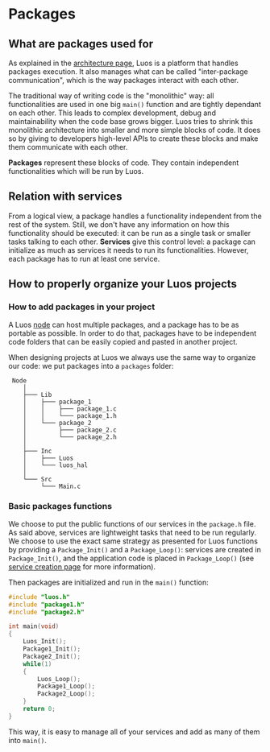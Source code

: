 # Packages

## What are packages used for

As explained in the [architecture page](../basics/archi.md), Luos is a platform that handles packages execution. It also manages what can be called "inter-package communication", which is the way packages interact with each other.

The traditional way of writing code is the "monolithic" way: all functionalities are used in one big `main()` function and are tightly dependant on each other. This leads to complex development, debug and maintainability when the code base grows bigger. Luos tries to shrink this monolithic architecture into smaller and more simple blocks of code. It does so by giving to developers high-level APIs to create these blocks and make them communicate with each other.

**Packages** represent these blocks of code. They contain independent functionalities which will be run by Luos.

## Relation with services

From a logical view, a package handles a functionality independent from the rest of the system. Still, we don't have any information on how this functionality should be executed: it can be run as a single task or smaller tasks talking to each other. **Services** give this control level: a package can initialize as much as services it needs to run its functionalities. However, each package has to run at least one service.

## How to properly organize your Luos projects

### How to add packages in your project
A Luos [node](../node/node.md) can host multiple packages, and a package has to be as portable as possible. In order to do that, packages have to be independent code folders that can be easily copied and pasted in another project.

When designing projects at Luos we always use the same way to organize our code: we put packages into a `packages` folder:

```AsciiDoc
 Node
    │
    ├─── Lib
    │    ├─── package_1
    │    │    ├─── package_1.c
    │    │    └─── package_1.h
    │    └─── package_2
    │         ├─── package_2.c
    │         └─── package_2.h
    │
    ├─── Inc
    │    ├─── Luos
    │    └─── luos_hal
    │
    └─── Src
         └─── Main.c
```

### Basic packages functions
We choose to put the public functions of our services in the `package.h` file. As said above, services are lightweight tasks that need to be run regularly. We choose to use the exact same strategy as presented for Luos functions by providing a `Package_Init()` and a `Package_Loop()`: services are created in `Package_Init()`, and the application code is placed in `Package_Loop()` (see [service creation page](../services/service_api.md) for more information).

Then packages are initialized and run in the `main()` function:

```C
#include "luos.h"
#include "package1.h"
#include "package2.h"

int main(void)
{
    Luos_Init();
    Package1_Init();
    Package2_Init();
    while(1)
    {
        Luos_Loop();
        Package1_Loop();
        Package2_Loop();
    }
    return 0;
}

```

This way, it is easy to manage all of your services and add as many of them into `main()`.
